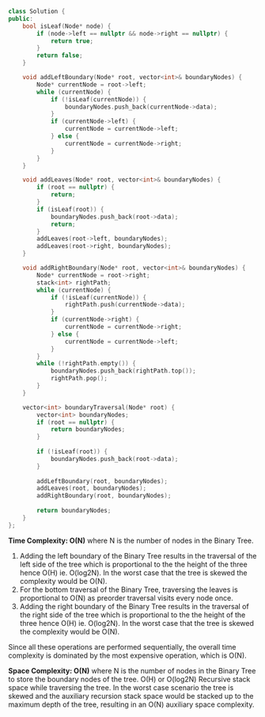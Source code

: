 ```cpp
class Solution {
public:
    bool isLeaf(Node* node) {
        if (node->left == nullptr && node->right == nullptr) {
            return true;
        }
        return false;
    }

    void addLeftBoundary(Node* root, vector<int>& boundaryNodes) {
        Node* currentNode = root->left;
        while (currentNode) {
            if (!isLeaf(currentNode)) {
                boundaryNodes.push_back(currentNode->data);
            }
            if (currentNode->left) {
                currentNode = currentNode->left;
            } else {
                currentNode = currentNode->right;
            }
        }
    }

    void addLeaves(Node* root, vector<int>& boundaryNodes) {
        if (root == nullptr) {
            return;
        }
        if (isLeaf(root)) {
            boundaryNodes.push_back(root->data);
            return;
        }
        addLeaves(root->left, boundaryNodes);
        addLeaves(root->right, boundaryNodes);
    }

    void addRightBoundary(Node* root, vector<int>& boundaryNodes) {
        Node* currentNode = root->right;
        stack<int> rightPath;
        while (currentNode) {
            if (!isLeaf(currentNode)) {
                rightPath.push(currentNode->data);
            }
            if (currentNode->right) {
                currentNode = currentNode->right;
            } else {
                currentNode = currentNode->left;
            }
        }
        while (!rightPath.empty()) {
            boundaryNodes.push_back(rightPath.top());
            rightPath.pop();
        }
    }

    vector<int> boundaryTraversal(Node* root) {
        vector<int> boundaryNodes;
        if (root == nullptr) {
            return boundaryNodes;
        }
        
        if (!isLeaf(root)) {
            boundaryNodes.push_back(root->data);
        }
        
        addLeftBoundary(root, boundaryNodes);
        addLeaves(root, boundaryNodes);
        addRightBoundary(root, boundaryNodes);
        
        return boundaryNodes;
    }
};
```
**Time Complexity: O(N)** where N is the number of nodes in the Binary Tree.

1. Adding the left boundary of the Binary Tree results in the traversal of the left side of the tree which is proportional to the the height of the three hence O(H) ie. O(log2N). In the worst case that the tree is skewed the complexity would be O(N).
2. For the bottom traversal of the Binary Tree, traversing the leaves is proportional to O(N) as preorder traversal visits every node once.
3. Adding the right boundary of the Binary Tree results in the traversal of the right side of the tree which is proportional to the the height of the three hence O(H) ie. O(log2N). In the worst case that the tree is skewed the complexity would be O(N).

Since all these operations are performed sequentially, the overall time complexity is dominated by the most expensive operation, which is O(N).

**Space Complexity: O(N)** where N is the number of nodes in the Binary Tree to store the boundary nodes of the tree. O(H) or O(log2N) Recursive stack space while traversing the tree. In the worst case scenario the tree is skewed and the auxiliary recursion stack space would be stacked up to the maximum depth of the tree, resulting in an O(N) auxiliary space complexity.